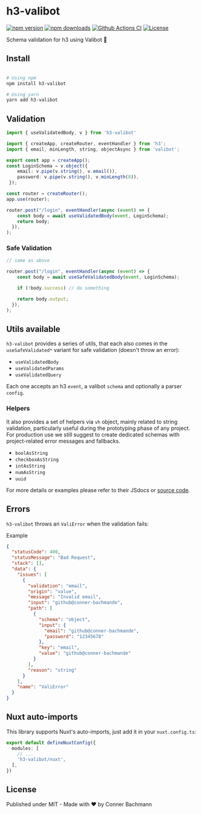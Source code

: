 # h3-valibot

[![npm version][npm-version-src]][npm-version-href]
[![npm downloads][npm-downloads-src]][npm-downloads-href]
[![Github Actions CI][github-actions-ci-src]][github-actions-ci-href]
[![License][license-src]][license-href]

Schema validation for h3 using Valibot 🤖

## Install

```sh

# Using npm
npm install h3-valibot

# Using yarn
yarn add h3-valibot
```

## Validation

```ts router.ts
import { useValidatedBody, v } from 'h3-valibot'

import { createApp, createRouter, eventHandler } from 'h3';
import { email, minLength, string, objectAsync } from 'valibot';

export const app = createApp();
const LoginSchema = v.object({
    email: v.pipe(v.string(), v.email()),
    password: v.pipe(v.string(), v.minLength(8)),
 });

const router = createRouter();
app.use(router);

router.post("/login", eventHandler(async (event) => {
    const body = await useValidatedBody(event, LoginSchema);
    return body;
  }),
);
```

### Safe Validation

```ts
// same as above

router.post("/login", eventHandler(async (event) => {
    const body = await useSafeValidatedBody(event, LoginSchema);

    if (!body.success) // do something

    return body.output;
  }),
);
```

## Utils available

`h3-valibot` provides a series of utils, that each also comes in the `useSafeValidated*` variant for safe validation (doesn't throw an error):

- `useValidatedBody`
- `useValidatedParams`
- `useValidatedQuery`

Each one accepts an h3 `event`, a valibot `schema` and optionally a parser `config`.

### Helpers

It also provides a set of helpers via `vh` object, mainly related to string validation, particularly useful during the prototyping phase of any project. For production use we still suggest to create dedicated schemas with project-related error messages and fallbacks.

- `boolAsString`
- `checkboxAsString`
- `intAsString`
- `numAsString`
- `uuid`

For more details or examples please refer to their JSdocs or [source code](/src/core/schemas.ts).

## Errors

`h3-valibot` throws an `ValiError` when the validation fails:

Example
```json
{
  "statusCode": 400,
  "statusMessage": "Bad Request",
  "stack": [],
  "data": {
    "issues": [
      {
        "validation": "email",
        "origin": "value",
        "message": "Invalid email",
        "input": "github@conner-bachmande",
        "path": [
          {
            "schema": "object",
            "input": {
              "email": "github@conner-bachmande",
              "password": "12345678"
            },
            "key": "email",
            "value": "github@conner-bachmande"
          }
        ],
        "reason": "string"
      }
    ],
    "name": "ValiError"
  }
}
```

## Nuxt auto-imports

This library supports Nuxt's auto-imports, just add it in your `nuxt.config.ts`:

```ts
export default defineNuxtConfig({
  modules: [
    // ...
    'h3-valibot/nuxt',
  ],
})
```

## License

Published under MIT - Made with ❤️ by Conner Bachmann

<!-- Badges -->

[npm-version-src]: https://img.shields.io/npm/v/h3-valibot/latest.svg
[npm-version-href]: https://npmjs.com/package/h3-valibot
[npm-downloads-src]: https://img.shields.io/npm/dt/h3-valibot.svg
[npm-downloads-href]: https://npmjs.com/package/h3-valibot
[github-actions-ci-src]: https://github.com/intevel/h3-valibot/actions/workflows/ci.yml/badge.svg
[github-actions-ci-href]: https://github.com/intevel/h3-valibot/actions?query=workflow%3Aci
[license-src]: https://img.shields.io/npm/l/h3-valibot.svg
[license-href]: https://npmjs.com/package/h3-valibot
